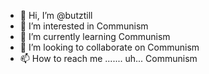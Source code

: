 - 👋 Hi, I’m @butztill
- 👀 I’m interested in Communism
- 🌱 I’m currently learning Communism
- 💞️ I’m looking to collaborate on Communism
- 📫 How to reach me ....... uh... Communism

<!---
butztill/butztill is a ✨ special ✨ repository because its `README.md` (this file) appears on your GitHub profile.
You can click the Preview link to take a look at your changes.
--->
